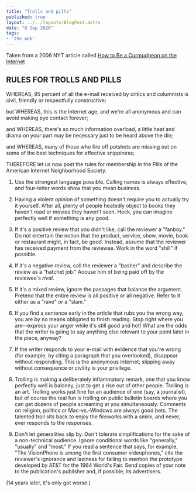 ```yaml
---
title: "Trolls and pills"
published: true
layout: ../../layouts/BlogPost.astro
date: "8 Sep 2020"
tags:
- 'the web'
---
```


Taken from a 2006 NYT article called [How to Be a Curmudgeon on the Internet](https://www.nytimes.com/2006/01/18/technology/circuits/how-to-be-a-curmudgeon-on-the-internet.html)

## RULES FOR TROLLS AND PILLS

WHEREAS, 95 percent of all the e-mail received by critics and columnists is civil, friendly or respectfully constructive;

but WHEREAS, this is the Internet age, and we're all anonymous and can avoid making eye contact forever;

and WHEREAS, there's so much information overload, a little heat and drama on your part may be necessary just to be heard above the din;

and WHEREAS, many of those who fire off potshots are missing out on some of the best techniques for effective snippiness;

THEREFORE let us now post the rules for membership in the Pills of the American Internet Neighborhood Society.

1. Use the strongest language possible. Calling names is always effective, and four-letter words show that you mean business.

2. Having a violent opinion of something doesn't require you to actually try it yourself. After all, plenty of people heatedly object to books they haven't read or movies they haven't seen. Heck, you can imagine perfectly well if something is any good.

3. If it's a positive review that you didn't like, call the reviewer a "fanboy." Do not entertain the notion that the product, service, show, movie, book or restaurant might, in fact, be good. Instead, assume that the reviewer has received payment from the reviewee. Work in the word "shill" if possible.

4. If it's a negative review, call the reviewer a "basher" and describe the review as a "hatchet job." Accuse him of being paid off by the reviewee's _rival_.

5. If it's a mixed review, ignore the passages that balance the argument. Pretend that the entire review is all positive or all negative. Refer to it either as a "rave" or a "slam."

6. If you find a sentence early in the article that rubs you the wrong way, you are by no means obligated to finish reading. Stop right where you are--express your anger while it's still good and hot! What are the odds that the writer is going to say anything else relevant to your point later in the piece, anyway?

7. If the writer responds to your e-mail with evidence that you're wrong (for example, by citing a paragraph that you overlooked), disappear without responding. This is the anonymous Internet; slipping away without consequence or civility is your privilege.

8. Trolling is making a deliberately inflammatory remark, one that you know perfectly well is baloney, just to get a rise out of other people. Trolling is an art. Trolling works just fine for an audience of one (say, a journalist), but of course the real fun is trolling on public bulletin boards where you can get dozens of people screaming at you simultaneously. Comments on religion, politics or Mac-vs.-Windows are always good bets. The talented troll sits back to enjoy the fireworks with a smirk, and never, ever responds to the responses.

9. Don't let generalities slip by. Don't tolerate simplifications for the sake of a non-technical audience. Ignore conditional words like "generally," "usually" and "most." If you read a sentence that says, for example, "The VisionPhone is among the first consumer videophones," cite the reviewer's ignorance and laziness for failing to mention the prototype developed by AT&T for the 1964 World's Fair. Send copies of your note to the publication's publisher and, if possible, its advertisers.

(14 years later, it's only got worse.)

